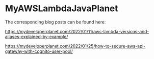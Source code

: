 # MyAWSLambdaJavaPlanet

The corresponding blog posts can be found here: 

https://mydeveloperplanet.com/2022/01/11/aws-lambda-versions-and-aliases-explained-by-example/

https://mydeveloperplanet.com/2022/01/25/how-to-secure-aws-api-gateway-with-cognito-user-pool/
